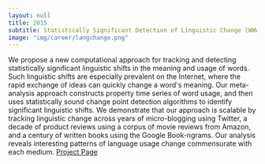 ```yaml
---
layout: null
title: 2015
subtitle: Statistically Significant Detection of Linguistic Change [WWW,15]
image: "img/career/langchange.png"
---
```


We propose a new computational approach for tracking and detecting statistically significant linguistic shifts in the meaning and usage of words. Such linguistic shifts are especially prevalent on the Internet, where the rapid exchange of ideas can quickly change a word's meaning. Our meta-analysis approach constructs property time series of word usage, and then uses statistically sound change point detection algorithms to identify significant linguistic shifts. We demonstrate that our approach is scalable by tracking linguistic change across years of micro-blogging using Twitter, a decade of product reviews using a corpus of movie reviews from Amazon, and a century of written books using the Google Book-ngrams. Our analysis reveals interesting patterns of language usage change commensurate with each medium. [Project Page](http://viveksck.github.io/langchangetrack/)

